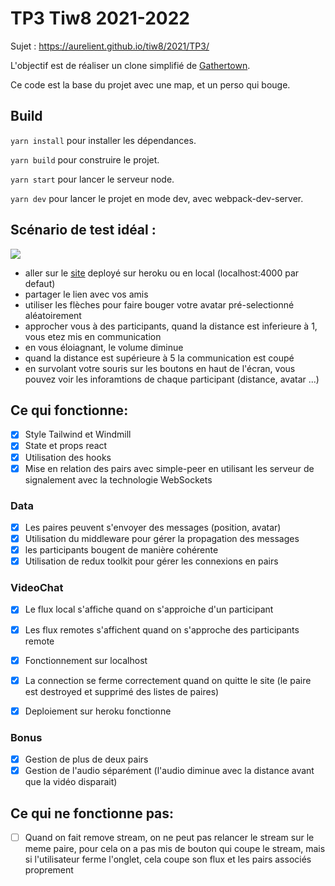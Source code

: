 # TP3 Tiw8 2021-2022

Sujet : https://aurelient.github.io/tiw8/2021/TP3/

L'objectif est de réaliser un clone simplifié de [Gathertown](https://www.gather.town/).

Ce code est la base du projet avec une map, et un perso qui bouge. 

## Build

`yarn install` pour installer les dépendances.

`yarn build` pour construire le projet.

`yarn start` pour lancer le serveur node.

`yarn dev` pour lancer le projet en mode dev, avec webpack-dev-server. 




## Scénario de test idéal : 
<img src="https://cdn.discordapp.com/attachments/820319024746856509/927677126600179752/Capture_decran_de_2022-01-03_22-36-48.png" />

- aller sur le [site](https://tp3-tiw8.herokuapp.com/) deployé sur heroku ou en local (localhost:4000 par defaut)
- partager le lien avec vos amis
- utiliser les flèches pour faire bouger votre avatar pré-selectionné aléatoirement
- approcher vous à des participants, quand la distance est inferieure à 1, vous etez mis en communication
- en vous éloiagnant, le volume diminue
- quand la distance est supérieure à 5 la communication est coupé
- en survolant votre souris sur les boutons en haut de l'écran, vous pouvez voir les inforamtions de chaque participant (distance, avatar ...)

## Ce qui fonctionne: 
- [x] Style Tailwind et Windmill
- [x] State et props react
- [x] Utilisation des hooks
- [x] Mise en relation des pairs avec simple-peer en utilisant les serveur de signalement avec la technologie WebSockets 
### Data

- [x] Les paires peuvent s'envoyer des messages (position, avatar)
- [x] Utilisation du middleware pour gérer la propagation des messages
- [x] les participants bougent de manière cohérente
- [x] Utilisation de redux toolkit pour gérer les connexions en pairs
### VideoChat

- [x] Le flux local s'affiche quand on s'approiche d'un participant
- [x] Les flux remotes s'affichent quand on s'approche des participants remote
- [x] Fonctionnement sur localhost
- [x] La connection se ferme correctement quand on quitte le site (le paire est destroyed et supprimé des listes de paires)


- [x] Deploiement sur heroku fonctionne

### Bonus
- [x] Gestion de plus de deux pairs
- [x] Gestion de l'audio séparément (l'audio diminue avec la distance avant que la vidéo disparait)

## Ce qui ne fonctionne pas:
- [ ] Quand on fait remove stream, on ne peut pas relancer le stream sur le meme paire, pour cela on a pas mis de bouton qui coupe le stream, mais si l'utilisateur ferme l'onglet, cela coupe son flux et les pairs associés proprement


